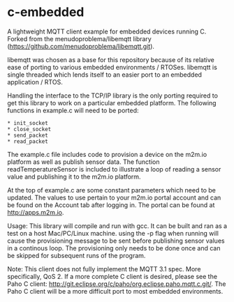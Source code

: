 c-embedded
================

A lightweight MQTT client example for embedded devices running C.  Forked from the menudoproblema/libemqtt library (https://github.com/menudoproblema/libemqtt.git).

libemqtt was chosen as a base for this repository because of its relative ease of porting to various embedded environments / RTOSes.  libemqtt is single threaded which lends itself to an easier port to an embedded application / RTOS.

Handling the interface to the TCP/IP library is the only porting required to get this library to work on a particular embedded platform.  The following functions in example.c will need to be ported:

	* init_socket
	* close_socket
	* send_packet
	* read_packet

The example.c file includes code to provision a device on the m2m.io platform as well as publish sensor data.  The function readTemperatureSensor is included to illustrate a loop of reading a sensor value and publishing it to the m2m.io platform.

At the top of example.c are some constant parameters which need to be updated.  The values to use pertain to your m2m.io portal account and can be found on the Account tab after logging in.  The portal can be found at http://apps.m2m.io.

Usage:  This library will compile and run with gcc.  It can be built and ran as a test on a host Mac/PC/Linux machine.  using the -p flag when running will cause the provisioning message to be sent before publishing sensor values in a continous loop.  The provisioning only needs to be done once and can be skipped for subsequent runs of the program.

Note:  This client does not fully implement the MQTT 3.1 spec.  More specifically, QoS 2.  If a more complete C client is desired, please see the Paho C client: http://git.eclipse.org/c/paho/org.eclipse.paho.mqtt.c.git/.  The Paho C client will be a more difficult port to most embedded environments. 
